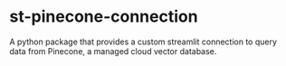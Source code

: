 # st-pinecone-connection
A python package that provides a custom streamlit connection to query data from Pinecone, a managed cloud vector database.
